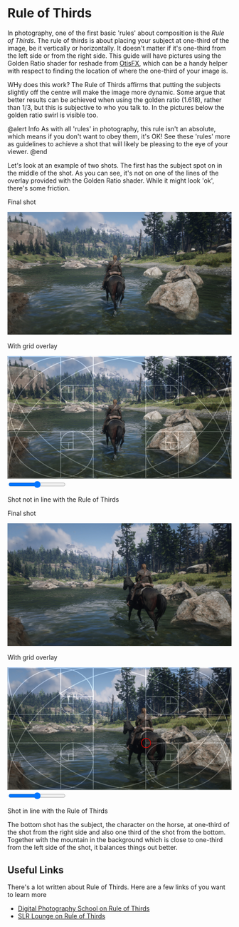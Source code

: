 Rule of Thirds
================================

In photography, one of the first basic 'rules' about composition is the *Rule of Thirds*. The rule of thirds is about placing your subject at 
one-third of the image, be it vertically or horizontally. It doesn't matter if it's one-third from the left side or from the right side. This guide will have pictures using the Golden Ratio shader for reshade from [OtisFX](https://github.com/FransBouma/OtisFX), which can be a handy helper with respect to finding the location of 
where the one-third of your image is. 

WHy does this work? The Rule of Thirds affirms that putting the subjects slightly off the centre will make the image more dynamic. Some argue that better results can be achieved when using the golden ratio (1.618), rather than 1/3, but this is subjective to who you talk to. In the pictures below the golden ratio swirl is visible too. 

@alert Info
As with all 'rules' in photography, this rule isn't an absolute, which means if you don't want to obey them, it's OK! See these 'rules' more as guidelines
to achieve a shot that will likely be pleasing to the eye of your viewer. 
@end

Let's look at an example of two shots. The first has the subject spot on in the middle of the shot. As you can see, it's not on one of the lines of the overlay
provided with the Golden Ratio shader. While it might look 'ok', there's some friction. 

<div class="slider container" style="aspect-ratio: 16/9">
  <div class="slider__img slider__img-after">
    <p>Final shot</p>
    <img src="../Images/PhotographyGuides/rot1_1.jpg" />
  </div>
  <div class="slider__img slider__img-before">
    <p>With grid overlay</p>
    <img src="../Images/PhotographyGuides/rot1_2.jpg" />
  </div>
  <input type="range" min="0" max="100" value="50" step="0.01" 
    id="slider" class="slider__input" 
    autocomplete="off" onwheel="this.blur()" 
  />
</div>
<div class="figure"><p>Shot not in line with the Rule of Thirds</p></div>

<div class="slider container" style="aspect-ratio: 16/9">
  <div class="slider__img slider__img-after">
    <p>Final shot</p>
    <img src="../Images/PhotographyGuides/rot2_1.jpg" />
  </div>
  <div class="slider__img slider__img-before">
    <p>With grid overlay</p>
    <img src="../Images/PhotographyGuides/rot2_2.jpg" />
  </div>
  <input type="range" min="0" max="100" value="50" step="0.01" 
    id="slider" class="slider__input" 
    autocomplete="off" onwheel="this.blur()" 
  />
</div>
<div class="figure"><p>Shot in line with the Rule of Thirds</p></div>

The bottom shot has the subject, the character on the horse, at one-third of the shot from the right side and also one third of the shot from the bottom. Together
with the mountain in the background which is close to one-third from the left side of the shot, it balances things out better. 

## Useful Links

There's a lot written about Rule of Thirds. Here are a few links of you want to learn more

- [Digital Photography School on Rule of Thirds](https://digital-photography-school.com/rule-of-thirds/)
- [SLR Lounge on Rule of Thirds](https://www.slrlounge.com/glossary/rule-of-thirds-definition/)
